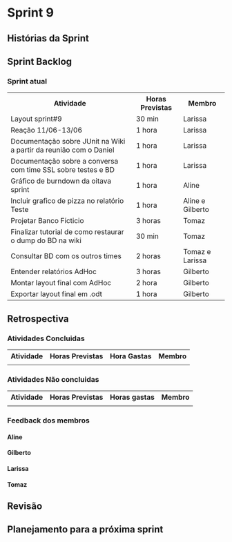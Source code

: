 <h1> Sprint 9 </h1>

<h2> Histórias da Sprint </h2>

<ul>  </ul>


<h2> Sprint Backlog </h2>

<h3> Sprint atual </h3>
<table>
  <tr>
    <th> Atividade </th>
    <th> Horas Previstas </th>
    <th> Membro </th>
  </tr>
  <tr>
    <td>  Layout sprint#9 </td>
    <td>   30 min </td>
    <td>   Larissa </td>
  </tr>
  <tr>
    <td> Reação 11/06-13/06 </td>
    <td>   1 hora </td>
    <td>   Larissa </td>
  </tr>
  <tr>
    <td>  Documentação sobre JUnit na Wiki a partir da reunião com o Daniel </td>
    <td>  1 hora </td>
    <td>  Larissa </td>
  </tr>
  <tr>
    <td> Documentação sobre a conversa com time SSL sobre testes e BD  </td>
    <td>  1 hora </td>
    <td>  Larissa </td>
  </tr>
  <tr>
    <td> Gráfico de burndown da oitava sprint  </td>
    <td> 1 hora  </td>
    <td>  Aline </td>
  </tr>
 
  <tr>
    <td>Incluir grafico de pizza no relatório Teste</td>
    <td>1 hora</td>
    <td>Aline e Gilberto</td>
  </tr>
    <tr>
    <td>Projetar Banco Fícticio</td>
    <td>3 horas</td>
    <td>Tomaz</td>
  </tr>
  <tr>
    <td>Finalizar tutorial de como restaurar o dump do BD na wiki</td>
    <td>30 min</td>
    <td>Tomaz</td>
  </tr>
  <tr>
    <td> Consultar BD com os outros times </td>
    <td>  2 horas </td>
    <td> Tomaz e Larissa </td>
  </tr>
 
  <tr>
    <td> Entender relatórios AdHoc  </td>
    <td> 3 horas </td>
    <td> Gilberto </td>
  </tr>
 
  <tr>
    <td>Montar layout final com AdHoc</td>
    <td>2 hora</td>
    <td>Gilberto</td>
  </tr>
  <tr>
    <td>Exportar layout final em .odt</td>
    <td>1 hora</td>
    <td>Gilberto</td>
  </tr>
 
</table>

<h2> Retrospectiva </h2>
<h3> Atividades Concluidas </h3>
<table>
  <tr>
    <th> Atividade </th>
    <th> Horas Previstas </th>
    <th> Hora Gastas </th>
    <th> Membro </th>
  </tr>
    <tr>
    <td>   </td>
    <td>   </td>
    <td>   </td>
  </tr>
 

</table>

<h3> Atividades Não concluidas </h3>

<table>
  <tr>
    <th> Atividade </th>
    <th> Horas Previstas </th>
    <th> Horas gastas </th>
    <th> Membro </th>
  </tr>
  <tr>
    <td></td>
    <td></td>
    <td></td>
  </tr>


</table>

<h3> Feedback dos membros</h3>
<h4> Aline </h4>

<p align="justify"> </p>

<h4> Gilberto </h4>

<p align="justify">  </p>

<h4> Larissa </h4>

<p align="justify">

</p>

<h4> Tomaz </h4>

<p align="justify"> </p>

<h2> Revisão </h2>
<p align="justify">

</p>

<h2> Planejamento para a próxima sprint</h2>
<p align="justify"></p>